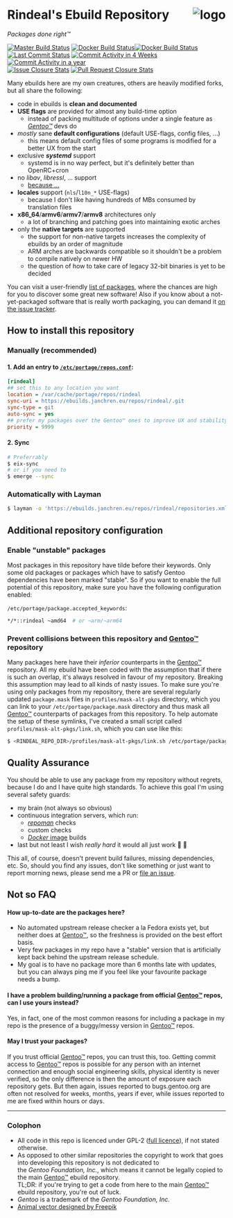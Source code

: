 Rindeal's Ebuild Repository <img src="./assets/logo_96.png" title="Sir Benjamin the Bull" alt="logo" align="right">
============================

_Packages done right™_

[![Master Build Status][ci-master-badge]][ci-master]
[![Docker Build Status][docker-label-badge]][docker-hub-project][![Docker Build Status][docker-badge]][docker-hub-project]
<br/>
[![Last Commit Status][last-commit-badge]](https://github.com/rindeal/rindeal-ebuild-repo/commits/master)
[![Commit Activity in 4 Weeks][commit-activity-4w-badge]](https://github.com/rindeal/rindeal-ebuild-repo/pulse/monthly)
[![Commit Activity in a year][commit-activity-y-badge]](https://github.com/rindeal/rindeal-ebuild-repo/pulse/monthly)
<br/>
[![Issue Closure Stats][issue-closure-stats-badge]](http://issuestats.com/github/rindeal/rindeal-ebuild-repo)
[![Pull Request Closure Stats][pr-closure-stats-badge]](http://issuestats.com/github/rindeal/rindeal-ebuild-repo)


Many ebuilds here are my own creatures, others are heavily modified forks, but all share the following:

 - code in ebuilds is **clean and documented**
 - **USE flags** are provided for almost any build-time option
     - instead of packing multitude of options under a single feature as _[Gentoo™]_ devs do
 - _mostly_ sane **default configurations** (default USE-flags, config files, ...)
     - this means default config files of some programs is modified for a better UX from the start
 - exclusive **_systemd_** support
     - systemd is in no way perfect, but it's definitely better than OpenRC+cron
 - no _libav_, _libressl_, ... support
     - [because ...](https://youtu.be/92cwKCU8Z5c)
 - **locales** support (`nls`/`l10n_*` USE-flags)
     - because I don't like having hundreds of MBs consumed by translation files
 - **x86_64**/**armv6**/**armv7**/**armv8** architectures only
     - a lot of branching and patching goes into maintaining exotic arches
 - only the **native targets** are supported
     - the support for non-native targets increases the complexity of ebuilds by an order of magnitude
     - ARM arches are backwards compatible so it shouldn't be a problem to compile natively on newer HW
     - the question of how to take care of legacy 32-bit binaries is yet to be decided

You can visit a user-friendly [list of packages][LISTING], where the chances are high for you to discover some great new software!
Also if you know about a not-yet-packaged software that is really worth packaging, you can demand it [on the issue tracker][New issue].


How to install this repository
-------------------------------

### Manually (recommended)

#### 1. Add an entry to [`/etc/portage/repos.conf`](https://wiki.gentoo.org/wiki//etc/portage/repos.conf):

```ini
[rindeal]
## set this to any location you want
location = /var/cache/portage/repos/rindeal
sync-uri = https://ebuilds.janchren.eu/repos/rindeal/.git
sync-type = git
auto-sync = yes
## prefer my packages over the Gentoo™ ones to improve UX and stability (recommended by 9/10 IT experts)
priority = 9999
```

#### 2. Sync

```sh
# Preferrably
$ eix-sync
# or if you need to
$ emerge --sync
```

### Automatically with Layman

```sh
$ layman -o 'https://ebuilds.janchren.eu/repos/rindeal/repositories.xml' -f -a rindeal
```


Additional repository configuration
------------------------------------

### Enable "unstable" packages

Most packages in this repository have tilde before their keywords.
Only some old packages or packages which have to satisfy Gentoo dependencies have been marked "stable".
So if you want to enable the full potential of this repository, make sure you have the following configuration enabled:

`/etc/portage/package.accepted_keywords`:
```sh
*/*::rindeal ~amd64  # or ~arm/~arm64
```

### Prevent collisions between this repository and [Gentoo™] repository

Many packages here have their _inferior_ counterparts in the [Gentoo™] repository.
All my ebuild have been coded with the assumption that if there is such an overlap, it's always resolved in favour of my repository.
Breaking this assumption may lead to all kinds of nasty issues.
To make sure you're using only packages from my repository, there are several regularly updated `package.mask` files in `profiles/mask-alt-pkgs` directory, which
you can link to your `/etc/portage/package.mask` directory and thus mask all [Gentoo™] counterparts of packages from this repository.
To help automate the setup of these symlinks, I've created a small script called `profiles/mask-alt-pkgs/link.sh`, which you can use like this:

```sh
$ <RINDEAL_REPO_DIR>/profiles/mask-alt-pkgs/link.sh /etc/portage/package.mask/rindeal-mask-alt-pkgs/
```


Quality Assurance
------------------

You should be able to use any package from my repository without regrets, because I do and I have quite high standards.
To achieve this goal I'm using several safety guards:

- my brain (not always so obvious)
- continuous integration servers, which run:
    - _[repoman](https://wiki.gentoo.org/wiki/Repoman)_ checks
    - custom checks
    - [_Docker_ image](https://hub.docker.com/r/rindeal/portage-amd64-base/) builds
- last but not least I wish _really hard_ it would all just work :unicorn: :rainbow:

This all, of course, doesn't prevent build failures, missing dependencies, etc. So, should you find
any issues, don't like something or just want to report morning news, please send me a PR or [file an issue][New issue].


Not so FAQ
-----------

#### How up-to-date are the packages here?

- No automated upstream release checker a la Fedora exists yet, but neither does at [Gentoo™], so the freshness is provided on the best effort basis.
- Very few packages in my repo have a "stable" version that is artificially kept back behind the upstream release schedule.
- My goal is to have no package more than 6 months late with updates, but you can always ping me if you feel like your favourite package needs a bump.

#### I have a problem building/running a package from official [Gentoo™] repos, can I use yours instead?

Yes, in fact, one of the most common reasons for including a package in my repo is the presence of a buggy/messy version in [Gentoo™] repos.

#### May I trust your packages?

If you trust official [Gentoo™] repos, you can trust this, too. Getting commit access to [Gentoo™] repos is possible for any person with an internet connection and enough social engineering skills, physical identity is never verified, so the only difference is then the amount of exposure each repository gets. But then again, issues reported to bugs.gentoo.org are often not resolved for weeks, months, years if ever, while issues reported to me are fixed within hours or days.


-------------------------------------------------------------------------------


### Colophon

- All code in this repo is licenced under GPL-2 ([full licence](./LICENSE)), if not stated otherwise.
- As opposed to other similar repositories the copyright to work that goes into developing this repository
is not dedicated to the&nbsp;_Gentoo&nbsp;Foundation,&nbsp;Inc._, which means it cannot be legally copied
to the main [Gentoo™] ebuild repository.
<br />TL;DR: if you're trying to get a code from here to the main [Gentoo™] ebuild repository, you're out of luck.
- _Gentoo_ is a trademark of the _Gentoo Foundation, Inc._
- [Animal vector designed by Freepik](http://www.freepik.com/free-photos-vectors/animal)

[protected branches]: https://help.github.com/articles/about-protected-branches/
[LISTING]: ./LISTING.md
[New issue]: https://github.com/rindeal/rindeal-ebuild-repo/issues/new
[ci-master]: https://travis-ci.org/rindeal/rindeal-ebuild-repo
[docker-hub-project]: https://hub.docker.com/r/rindeal/portage-amd64-base/
[Gentoo™]: https://www.gentoo.org/ "main Gentoo project website"

[ci-master-badge]:           https://badge-proxy.janchren.eu/ttl=60/https://img.shields.io/travis/rindeal/rindeal-ebuild-repo/master.svg?style=flat-square&label=CI@master&maxAge=60
[docker-label-badge]:        https://badge-proxy.janchren.eu/ttl=60/https://img.shields.io/badge/docker-image-gray.svg?style=flat-square&longCache=true
[docker-badge]:              https://semaphoreci.com/api/v1/rindeal/portage-docker-images/branches/master/shields_badge.svg
[last-commit-badge]:         https://badge-proxy.janchren.eu/ttl=60/https://img.shields.io/github/last-commit/rindeal/rindeal-ebuild-repo/master.svg?style=flat-square&maxAge=3600
[commit-activity-4w-badge]:  https://badge-proxy.janchren.eu/ttl=60/https://img.shields.io/github/commit-activity/4w/rindeal/rindeal-ebuild-repo.svg?style=flat-square&maxAge=30
[commit-activity-y-badge]:   https://badge-proxy.janchren.eu/ttl=60/https://img.shields.io/github/commit-activity/y/rindeal/rindeal-ebuild-repo.svg?style=flat-square&maxAge=30
[issue-closure-stats-badge]: https://badge-proxy.janchren.eu/ttl=60/https://img.shields.io/issuestats/i/long/github/rindeal/rindeal-ebuild-repo.svg?style=flat-square&maxAge=86400
[pr-closure-stats-badge]:    https://badge-proxy.janchren.eu/ttl=60/https://img.shields.io/issuestats/p/long/github/rindeal/rindeal-ebuild-repo.svg?style=flat-square&maxAge=86400
